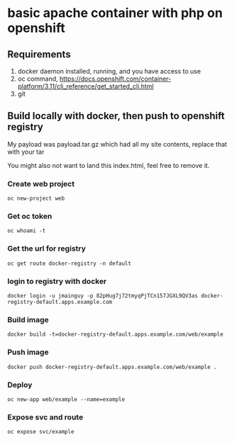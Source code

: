 # basic apache container with php on openshift
## Requirements
1. docker daemon installed, running, and you have access to use
2. oc command, https://docs.openshift.com/container-platform/3.11/cli_reference/get_started_cli.html
3. git
## Build locally with docker, then push to openshift registry
My payload was payload.tar.gz which had all my site contents, replace that with your tar

You might also not want to land this index.html, feel free to remove it.
### Create web project
```oc new-project web```
### Get oc token
```oc whoami -t```
### Get the url for registry
```oc get route docker-registry -n default```
### login to registry with docker
```docker login -u jmainguy -p 82pHug7j72tmyqPjTCn157JGXL9QV3as docker-registry-default.apps.example.com``` 
### Build image
```docker build -t=docker-registry-default.apps.example.com/web/example```
### Push image
```docker push docker-registry-default.apps.example.com/web/example .```
### Deploy
```oc new-app web/example --name=example```
### Expose svc and route
```oc expose svc/example```
